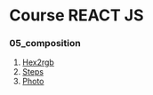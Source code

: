# Course REACT JS

### 05_composition

1. [Hex2rgb](./src/components/Inverter/)
2. [Steps](./src/components/Steps/)
3. [Photo](./src/components/Photo/)